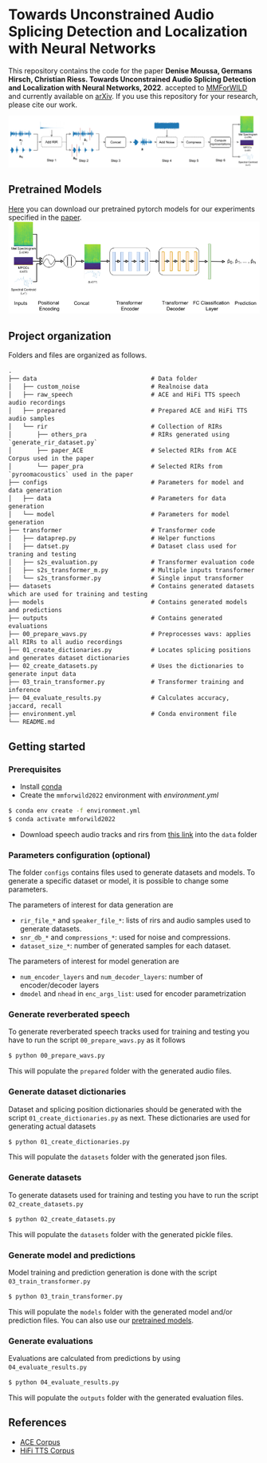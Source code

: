 # Towards Unconstrained Audio Splicing Detection and Localization with Neural Networks
This repository contains the code for the paper 
**Denise Moussa, Germans Hirsch, Christian Riess. Towards Unconstrained Audio Splicing Detection and Localization with Neural Networks, 2022**.
accepted to [MMForWILD](https://iplab.dmi.unict.it/mmforwild22/) and currently available on [arXiv](https://arxiv.org/abs/2207.14682).
If you use this repository for your research, please cite our work.

![image](images/splicing_pipeline.png)

## Pretrained Models
[Here](https://faui1-files.cs.fau.de/public/mmsec/moussa/2022-MMFORWILD/trained_models/) you can download our pretrained pytorch models for our experiments specified in the [paper](https://arxiv.org/abs/2207.14682).
![image-architecture](images/architecture.png)
## Project organization
Folders and files are organized as follows.

    .
    ├── data                                # Data folder
    │   ├── custom_noise                    # Realnoise data
    │   ├── raw_speech                      # ACE and HiFi TTS speech audio recordings
    │   ├── prepared                        # Prepared ACE and HiFi TTS audio samples
    │   └── rir          		            # Collection of RIRs
    │       ├── others_pra                  # RIRs generated using `generate_rir_dataset.py`
    │       ├── paper_ACE                   # Selected RIRs from ACE Corpus used in the paper
    │       └── paper_pra                   # Selected RIRs from `pyroomacoustics` used in the paper
    ├── configs                             # Parameters for model and data generation
    │   ├── data                            # Parameters for data generation
    │   └── model                           # Parameters for model generation
    ├── transformer                         # Transformer code
    │   ├── dataprep.py                     # Helper functions
    │   ├── datset.py                       # Dataset class used for traning and testing
    │   ├── s2s_evaluation.py               # Transformer evaluation code
    │   ├── s2s_transformer_m.py            # Multiple inputs transformer
    │   └── s2s_transformer.py              # Single input transformer
    ├── datasets                            # Contains generated datasets which are used for training and testing
    ├── models                              # Contains generated models and predictions
    ├── outputs                             # Contains generated evaluations
    ├── 00_prepare_wavs.py                  # Preprocesses wavs: applies all RIRs to all audio recordings
    ├── 01_create_dictionaries.py           # Locates splicing positions and generates dataset dictionaries
    ├── 02_create_datasets.py               # Uses the dictionaries to generate input data
    ├── 03_train_transformer.py             # Transformer training and inference
    ├── 04_evaluate_results.py              # Calculates accuracy, jaccard, recall
    ├── environment.yml                     # Conda environment file
    └── README.md

## Getting started

### Prerequisites
- Install [conda](https://docs.conda.io/en/latest/miniconda.html)
- Create the `mmforwild2022` environment with *environment.yml*
```bash
$ conda env create -f environment.yml
$ conda activate mmforwild2022
```
- Download speech audio tracks and rirs from [this link](https://faui1-files.cs.fau.de/public/mmsec/moussa/2022-MMFORWILD/MMForWILD2022_Data.zip) into the `data` folder



### Parameters configuration (optional)
The folder `configs` contains files used to generate datasets and models.
To generate a specific dataset or model, it is possible to change some parameters.

The parameters of interest for data generation are
- `rir_file_*` and `speaker_file_*`: lists of rirs and audio samples used to generate datasets.
- `snr_db_*` and `compressions_*`: used for noise and compressions.
- `dataset_size_*`: number of generated samples for each dataset.

The parameters of interest for model generation are
- `num_encoder_layers` and `num_decoder_layers`: number of encoder/decoder layers
- `dmodel` and `nhead` in `enc_args_list`: used for encoder parametrization

### Generate reverberated speech
To generate reverberated speech tracks used for training and testing you have to run the script `00_prepare_wavs.py` as it follows
```bash
$ python 00_prepare_wavs.py
```
This will populate the `prepared` folder with the generated audio files.

### Generate dataset dictionaries
Dataset and splicing position dictionaries should be generated with the script `01_create_dictionaries.py` as next. These dictionaries are used for generating actual datasets
```bash
$ python 01_create_dictionaries.py
```
This will populate the `datasets` folder with the generated json files.

### Generate datasets
To generate datasets used for training and testing you have to run the script `02_create_datasets.py`
```bash
$ python 02_create_datasets.py
```
This will populate the `datasets` folder with the generated pickle files.

### Generate model and predictions
Model training and prediction generation is done with the script `03_train_transformer.py`
```bash
$ python 03_train_transformer.py
```
This will populate the `models` folder with the generated model and/or prediction files. You can also use our [pretrained models](https://faui1-files.cs.fau.de/public/mmsec/moussa/2022-MMFORWILD/trained_models/).


### Generate evaluations
Evaluations are calculated from predictions by using `04_evaluate_results.py`
```bash
$ python 04_evaluate_results.py
```
This will populate the `outputs` folder with the generated evaluation files.

## References
- [ACE Corpus](http://www.ee.ic.ac.uk/naylor/ACEweb/)
- [HiFi TTS Corpus](http://www.openslr.org/109/)
